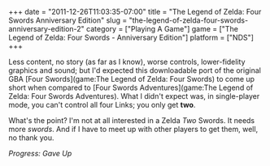 +++
date = "2011-12-26T11:03:35-07:00"
title = "The Legend of Zelda: Four Swords Anniversary Edition"
slug = "the-legend-of-zelda-four-swords-anniversary-edition-2"
category = ["Playing A Game"]
game = ["The Legend of Zelda: Four Swords - Anniversary Edition"]
platform = ["NDS"]
+++

Less content, no story (as far as I know), worse controls, lower-fidelity graphics and sound; but I'd expected this downloadable port of the original GBA [Four Swords](game:The Legend of Zelda: Four Swords) to come up short when compared to [Four Swords Adventures](game:The Legend of Zelda: Four Swords Adventures).  What I didn't expect was, in single-player mode, you can't control all four Links; you only get <b>two</b>.

What's the point?  I'm not at all interested in a Zelda <i>Two</i> Swords.  It needs more <i>swords</i>.  And if I have to meet up with other players to get them, well, no thank you.

<i>Progress: Gave Up</i>